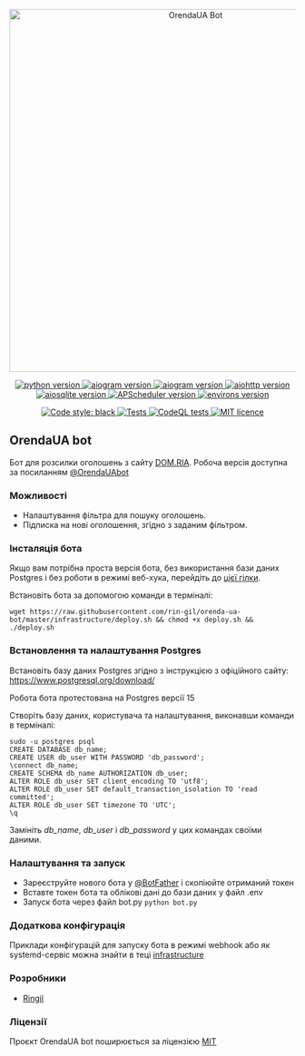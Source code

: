 <p align="center">
    <img src="https://repository-images.githubusercontent.com/559275297/4c8d91b7-c55c-4c70-8903-2f45ebcdab3f" alt="OrendaUA Bot" width="640">
</p>

<p align="center">
    <a href="https://www.python.org/downloads/release/python-3108/">
        <img src="https://img.shields.io/badge/python-v3.10-informational" alt="python version">
    </a>
    <a href="https://pypi.org/project/aiogram/2.25.1/">
        <img src="https://img.shields.io/badge/aiogram-v2.25.1-informational" alt="aiogram version">
    </a>
    <a href="https://pypi.org/project/aiogram-dialog/1.9.0/">
        <img src="https://img.shields.io/badge/aiogram_dialog-v1.9.0-informational" alt="aiogram version">
    </a>
    <a href="https://pypi.org/project/aiohttp/3.8.5/">
        <img src="https://img.shields.io/badge/aiohttp-v3.8.5-informational" alt="aiohttp version">
    </a>
    <a href="https://pypi.org/project/aiosqlite/0.18.0/">
        <img src="https://img.shields.io/badge/aiosqlite-v0.18.0-informational" alt="aiosqlite version">
    </a>
    <a href="https://pypi.org/project/APScheduler/3.10.1/">
        <img src="https://img.shields.io/badge/APScheduler-v3.10.1-informational" alt="APScheduler version">
    </a>
    <a href="https://pypi.org/project/environs/9.5.0/">
        <img src="https://img.shields.io/badge/environs-v9.5.0-informational" alt="environs version">
    </a>
</p>
<p align="center">
    <a href="https://github.com/psf/black">
        <img alt="Code style: black" src="https://img.shields.io/badge/code%20style-black-black.svg">
    </a>
    <a href="https://github.com/rin-gil/orenda-ua-bot/actions/workflows/tests.yml">
        <img src="https://github.com/rin-gil/orenda-ua-bot/actions/workflows/tests.yml/badge.svg" alt="Tests">
    </a>
    <a href="https://github.com/rin-gil/orenda-ua-bot/actions/workflows/codeql.yml">
        <img src="https://github.com/rin-gil/orenda-ua-bot/actions/workflows/codeql.yml/badge.svg" alt="CodeQL tests">
    </a>
    <a href="https://github.com/rin-gil/orenda-ua-bot/blob/master/LICENCE.md">
        <img src="https://img.shields.io/badge/licence-MIT-success" alt="MIT licence">
    </a>
</p>

## OrendaUA bot

Бот для розсилки оголошень з сайту [DOM.RIA](https://dom.ria.com/uk/).
Робоча версія доступна за посиланням [@OrendaUAbot](https://t.me/OrendaUAbot)

### Можливості

* Налаштування фільтра для пошуку оголошень.
* Підписка на нові оголошення, згідно з заданим фільтром.

### Інсталяція бота

Якщо вам потрібна проста версія бота, без використання бази даних Postgres і без роботи в режимі веб-хука, перейдіть до [цієї гілки](https://github.com/rin-gil/orenda-ua-bot/tree/simple-with-sqlite-no-webhook).

Встановіть бота за допомогою команди в терміналі:

```
wget https://raw.githubusercontent.com/rin-gil/orenda-ua-bot/master/infrastructure/deploy.sh && chmod +x deploy.sh && ./deploy.sh
```

### Встановлення та налаштування Postgres

Встановіть базу даних Postgres згідно з інструкцією з офіційного сайту: https://www.postgresql.org/download/

Робота бота протестована на Postgres версії 15

Створіть базу даних, користувача та налаштування, виконавши команди в терміналі:

```
sudo -u postgres psql
CREATE DATABASE db_name;
CREATE USER db_user WITH PASSWORD 'db_password';
\connect db_name;
CREATE SCHEMA db_name AUTHORIZATION db_user;
ALTER ROLE db_user SET client_encoding TO 'utf8';
ALTER ROLE db_user SET default_transaction_isolation TO 'read committed';
ALTER ROLE db_user SET timezone TO 'UTC';
\q
```

Замініть _db_name_, _db_user_ і _db_password_ у цих командах своїми даними.

### Налаштування та запуск

* Зареєструйте нового бота у [@BotFather](https://t.me/BotFather) і скопіюйте отриманий токен
* Вставте токен бота та облікові дані до бази даних у файл .env
* Запуск бота через файл bot.py `python bot.py`

### Додаткова конфігурація

Приклади конфігурацій для запуску бота в режимі webhook або як systemd-сервіс можна знайти в теці [infrastructure](https://github.com/rin-gil/orenda-ua-bot/tree/master/infrastructure)

### Розробники

* [Ringil](https://github.com/rin-gil)

### Ліцензії

Проєкт OrendaUA bot поширюється за ліцензією [MIT](https://github.com/rin-gil/orenda-ua-bot/blob/master/LICENCE.md)
